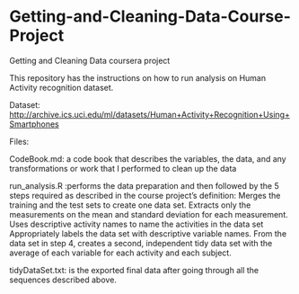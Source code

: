 # Getting-and-Cleaning-Data-Course-Project
Getting and Cleaning Data coursera project

This repository has the instructions on how to run analysis on Human Activity recognition dataset.

Dataset:
http://archive.ics.uci.edu/ml/datasets/Human+Activity+Recognition+Using+Smartphones

Files:

CodeBook.md: a code book that describes the variables, the data, and any transformations or work that I performed to clean up the data

run_analysis.R :performs the data preparation and then followed by the 5 steps required as described in the course project’s definition:
Merges the training and the test sets to create one data set.
Extracts only the measurements on the mean and standard deviation for each measurement.
Uses descriptive activity names to name the activities in the data set
Appropriately labels the data set with descriptive variable names.
From the data set in step 4, creates a second, independent tidy data set with the average of each variable for each activity and each subject.

tidyDataSet.txt: is the exported final data after going through all the sequences described above.
